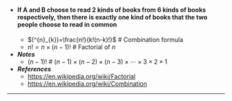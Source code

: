 - #### If A and B choose to read 2 kinds of books from 6 kinds of books respectively, then there is exactly one kind of books that the two people choose to read in common
    - $(^{n}_{k})=\frac{n!}{k!(n-k)!}$ # Combination formula
    - $n!=n\times(n-1)!$ # Factorial of $n$
- ***Notes***
    - $(n-1)!$ # $(n-1)\times(n-2)\times(n-3)\times\cdots\times3\times2\times1$
- ***References***
    - https://en.wikipedia.org/wiki/Factorial
    - https://en.wikipedia.org/wiki/Combination
- ---
